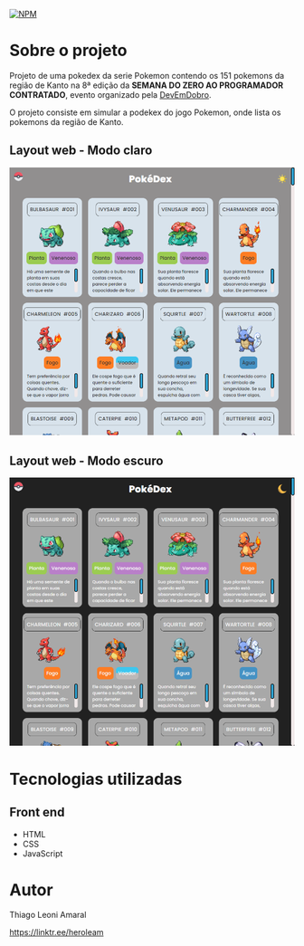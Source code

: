 [![NPM](https://img.shields.io/npm/l/react)](https://github.com/HeroLeam/szpc8-projeto-pokedex/blob/main/LICENSE) 

# Sobre o projeto

Projeto de uma pokedex da serie Pokemon contendo os 151 pokemons da região de Kanto na 8ª edição da **SEMANA DO ZERO AO PROGRAMADOR CONTRATADO**, evento organizado pela [DevEmDobro](https://devemdobro.com/ "Site do DevEmDobro").

O projeto consiste em simular a podekex do jogo Pokemon, onde lista os pokemons da região de Kanto.

## Layout web - Modo claro
![Web 1](./src/assets/temaClaro.png)
## Layout web - Modo escuro
![Web 2](./src/assets/teamEscuro.png)

# Tecnologias utilizadas
## Front end
- HTML
- CSS
- JavaScript

# Autor

Thiago Leoni Amaral

https://linktr.ee/heroleam
